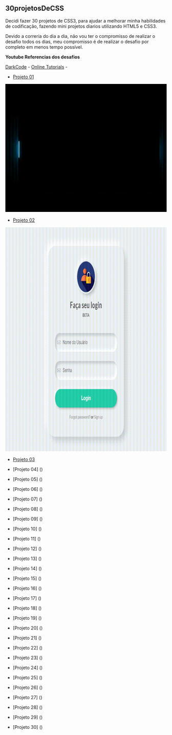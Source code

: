 ## 30projetosDeCSS

Decidi fazer 30 projetos de CSS3, para ajudar a melhorar minha habilidades de codificação, fazendo mini projetos diarios utilizando HTML5 e CSS3.

Devido a correria do dia a dia, não vou ter o compromisso de realizar o desafio
todos os dias, meu compromisso é de realizar o desafio por completo em menos tempo possível.

**Youtube Referencias dos desafios**

 [DarkCode](https://www.youtube.com/channel/UCD3KVjbb7aq2OiOffuungzw) - 
 [Online Tutorials](https://www.youtube.com/channel/UCbwXnUipZsLfUckBPsC7Jog) -

 - [Projeto 01](https://github.com/glauberbandeira/30projetosCSS/tree/master/01)
 <img src="https://github.com/glauberbandeira/30projetosCSS/blob/master/images/01.gif" width="700" height="400">
 
 - [Projeto 02](https://github.com/glauberbandeira/30projetosCSS/tree/master/02)
 <img src="https://github.com/glauberbandeira/30projetosCSS/blob/master/02/login.gif" width="800" height="700">

 - [Projeto 03](https://github.com/glauberbandeira/30projetosCSS/tree/master/03) 
 
 - [Projeto 04] ()
 - [Projeto 05] ()
 - [Projeto 06] ()
 - [Projeto 07] ()
 - [Projeto 08] ()
 - [Projeto 09] ()
 - [Projeto 10] ()
 - [Projeto 11] ()
 - [Projeto 12] ()
 - [Projeto 13] ()
 - [Projeto 14] ()
 - [Projeto 15] ()
 - [Projeto 16] ()
 - [Projeto 17] ()
 - [Projeto 18] ()
 - [Projeto 19] ()
 - [Projeto 20] ()
 - [Projeto 21] ()
 - [Projeto 22] ()
 - [Projeto 23] ()
 - [Projeto 24] ()
 - [Projeto 25] ()
 - [Projeto 26] ()
 - [Projeto 27] ()
 - [Projeto 28] ()
 - [Projeto 29] ()
 - [Projeto 30] ()

